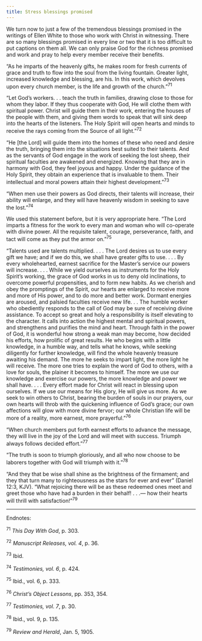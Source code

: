 ```yaml
---
title: Stress blessings promised
---
```


We turn now to just a few of the tremendous blessings promised in the writings of Ellen White to those who work with Christ in witnessing. There are so many blessings promised in every line or two that it is too difficult to put captions on them all. We can only praise God for the richness promised and work and pray to help every member receive their benefits.

“As he imparts of the heavenly gifts, he makes room for fresh currents of grace and truth to flow into the soul from the living fountain. Greater light, increased knowledge and blessing, are his. In this work, which devolves upon every church member, is the life and growth of the church.”<sup>71</sup>

“Let God’s workers. . . teach the truth in families, drawing close to those for whom they labor. If they thus cooperate with God, He will clothe them with spiritual power. Christ will guide them in their work, entering the houses of the people with them, and giving them words to speak that will sink deep into the hearts of the listeners. The Holy Spirit will open hearts and minds to receive the rays coming from the Source of all light.”<sup>72</sup>

“He [the Lord] will guide them into the homes of these who need and desire the truth, bringing them into the situations best suited to their talents. And as the servants of God engage in the work of seeking the lost sheep, their spiritual faculties are awakened and energized. Knowing that they are in harmony with God, they feel joyous and happy. Under the guidance of the Holy Spirit, they obtain an experience that is invaluable to them. Their intellectual and moral powers attain their highest development.”<sup>73</sup>

“When men use their powers as God directs, their talents will increase, their ability will enlarge, and they will have heavenly wisdom in seeking to save the lost.”<sup>74</sup>

We used this statement before, but it is very appropriate here. “The Lord imparts a fitness for the work to every man and woman who will co-operate with divine power. All the requisite talent, courage, perseverance, faith, and tact will come as they put the armor on.”<sup>75</sup>

“Talents used are talents multiplied. . . . The Lord desires us to use every gift we have; and if we do this, we shall have greater gifts to use. . . . By every wholehearted, earnest sacrifice for the Master’s service our powers will increase. . . . While we yield ourselves as instruments for the Holy Spirit’s working, the grace of God works in us to deny old inclinations, to overcome powerful propensities, and to form new habits. As we cherish and obey the promptings of the Spirit, our hearts are enlarged to receive more and more of His power, and to do more and better work. Dormant energies are aroused, and palsied faculties receive new life. . . The humble worker who obediently responds to the call of God may be sure of receiving divine assistance. To accept so great and holy a responsibility is itself elevating to the character. It calls into action the highest mental and spiritual powers, and strengthens and purifies the mind and heart. Through faith in the power of God, it is wonderful how strong a weak man may become, how decided his efforts, how prolific of great results. He who begins with a little knowledge, in a humble way, and tells what he knows, while seeking diligently for further knowledge, will find the whole heavenly treasure awaiting his demand. The more he seeks to impart light, the more light he will receive. The more one tries to explain the word of God to others, with a love for souls, the plainer it becomes to himself. The more we use our knowledge and exercise our powers, the more knowledge and power we shall have. . . . Every effort made for Christ will react in blessing upon ourselves. If we use our means for His glory, He will give us more. As we seek to win others to Christ, bearing the burden of souls in our prayers, our own hearts will throb with the quickening influence of God’s grace; our own affections will glow with more divine fervor; our whole Christian life will be more of a reality, more earnest, more prayerful.”<sup>76</sup>

“When church members put forth earnest efforts to advance the message, they will live in the joy of the Lord and will meet with success. Triumph always follows decided effort.”<sup>77</sup>

“The truth is soon to triumph gloriously, and all who now choose to be laborers together with God will triumph with it.”<sup>78</sup>

“And they that be wise shall shine as the brightness of the firmament; and they that turn many to righteousness as the stars for ever and ever” (Daniel 12:3, KJV). “What rejoicing there will be as these redeemed ones meet and greet those who have had a burden in their behalf! . . .— how their hearts will thrill with satisfaction!”<sup>79</sup>

---

Endnotes:

<sup>71</sup> _This Day With God_, p. 303.

<sup>72</sup> _Manuscript Releases, vol. 4_, p. 36.

<sup>73</sup> Ibid.

<sup>74</sup> _Testimonies, vol. 6_, p. 424.

<sup>75</sup> Ibid., vol. 6, p. 333.

<sup>76</sup> _Christ’s Object Lessons_, pp. 353, 354.

<sup>77</sup> _Testimonies, vol. 7_, p. 30.

<sup>78</sup> Ibid., vol. 9, p. 135.

<sup>79</sup> _Review and Herald_, Jan. 5, 1905.